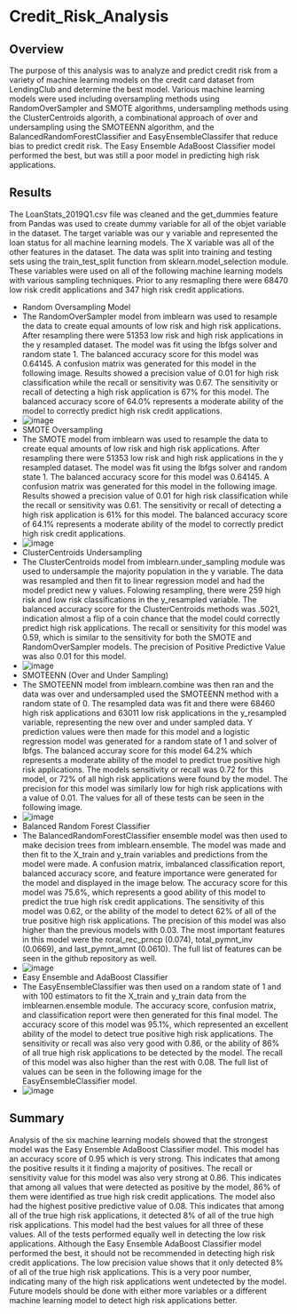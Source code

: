 # Credit_Risk_Analysis

## Overview
The purpose of this analysis was to analyze and predict credit risk from a variety of machine learning models on the credit card dataset from LendingClub and determine the best model.  Various machine learning models were used including oversampling methods using RandomOverSampler and SMOTE algorithms, undersampling methods using the ClusterCentroids algorith, a combinational approach of over and undersampling using the SMOTEENN algorithm, and the BalancedRandomForestClassifier and EasyEnsembleClassifer that reduce bias to predict credit risk.  The Easy Ensemble AdaBoost Classifier model performed the best, but was still a poor model in predicting high risk applications.

## Results
The LoanStats_2019Q1.csv file was cleaned and the get_dummies feature from Pandas was used to create dummy variable for all of the objet variable in the dataset.  The target variable was our y variable and represented the loan status for all machine learning models. The X variable was all of the other features in the dataset.  The data was split into training and testing sets using the train_test_split function from sklearn.model_selection module.  These variables were used on all of the following machine learning models with various sampling techniques.  Prior to any resmapling there were 68470 low risk credit applications and 347 high risk credit applications.
  - Random Oversampling Model
  - The RandomOverSampler model from imblearn was used to resample the data to create equal amounts of low risk and high risk applications.  After resampling there were 51353 low risk and high risk applications in the y resampled dataset.  The model was fit using the lbfgs solver and random state 1.  The balanced accuracy score for this model was 0.64145.  A confusion matrix was generated for this model in the following image.  Results showed a precision value of 0.01 for high risk classification while the recall or sensitivity was 0.67.  The sensitivity or recall of detecting a high risk application is 67% for this model.  The balanced accuracy score of 64.0% represents a moderate ability of the model to correctly predict high risk credit applications.
  - ![image](https://user-images.githubusercontent.com/88444529/147415364-8a9cf52c-ef52-4bb6-b5ba-26fee8c2e5e1.png)
  - SMOTE Oversampling
  - The SMOTE model from imblearn was used to resample the data to create equal amounts of low risk and high risk applications.  After resampling there were 51353 low risk and high risk applications in the y resampled dataset.  The model was fit using the lbfgs solver and random state 1.  The balanced accuracy score for this model was 0.64145.  A confusion matrix was generated for this model in the following image.  Results showed a precision value of 0.01 for high risk classification while the recall or sensitivity was 0.61.  The sensitivity or recall of detecting a high risk application is 61% for this model.  The balanced accuracy score of 64.1% represents a moderate ability of the model to correctly predict high risk credit applications. 
  - ![image](https://user-images.githubusercontent.com/88444529/147415356-bb7b7277-1d46-4239-ae43-a8920b1dee73.png)
  - ClusterCentroids Undersampling
  - The ClusterCentroids model from imblearn.under_sampling module was used to undersample the majority population in the y variable.  The data was resampled and then fit to linear regression model and had the model predict new y values.  Folowing resampling, there were 259 high risk and low risk classifications in the y_resampled variable.  The balanced accuracy score for the ClusterCentroids methods was .5021, indication almost a flip of a coin chance that the model could correctly predict high risk applications.  The recall or sensitivity for this model was 0.59, which is similar to the sensitivity for both the SMOTE and RandomOverSampler models.  The precision of Positive Predictive Value was also 0.01 for this model.  
  - ![image](https://user-images.githubusercontent.com/88444529/147415559-000179ad-6f3e-4f2d-b6ab-3ae877345943.png)
  - SMOTEENN (Over and Under Sampling)
  - The SMOTEENN model from imblearn.combine was then ran and the data was over and undersampled used the SMOTEENN method with a random state of 0.  The resampled data was fit and there were 68460 high risk applications and 63011 low risk applications in the y_resampled variable, representing the new over and under sampled data.  Y prediction values were then made for this model and a logistic regression model was generated for a random state of 1 and solver of lbfgs.  The balanced accuray score for this model 64.2% which represents a moderate ability of the model to predict true positive high risk applications.  The models sensitivity or recall was 0.72 for this model, or 72% of all high risk applications were found by the model.  The precision for this model was similarly low for high risk applications with a value of 0.01.  The values for all of these tests can be seen in the following image.
  - ![image](https://user-images.githubusercontent.com/88444529/147415748-35a8ba81-ca99-461b-88ce-a4639a755dd8.png)
  - Balanced Random Forest Classifier
  - The BalancedRandomForestClassifier ensemble model was then used to make decision trees from imblearn.ensemble.  The model was made and then fit to the X_train and y_train variables and predictions from the model were made.  A confusion matrix, imbalanced classification report, balanced accuracy score, and feature importance were generated for the model and displayed in the image below.  The accuracy score for this model was 75.6%, which represents a good ability of this model to predict the true high risk credit applications.  The sensitivity of this model was 0.62, or the ability of the model to detect 62% of all of the true positive high risk applications.  The precision of this model was also higher than the previous models with 0.03.  The most important features in this model were the roral_rec_prncp (0.074), total_pymnt_inv (0.0669), and last_pymnt_amnt (0.0610).  The full list of features can be seen in the github repository as well.
  - ![image](https://user-images.githubusercontent.com/88444529/147416150-f626397c-970c-4d8e-9989-2a30763519c9.png)
  - Easy Ensemble and AdaBoost Classifier
  - The EasyEnsembleClassifier was then used on a random state of 1 and with 100 estimators to fit the X_train and y_train data from the imblearnen.ensemble module.  The accuracy score, confusion matrix, and classification report were then generated for this final model.  The accuracy score of this model was 95.1%, which represented an excellent ability of the model to detect true positive high risk applications.  The sensitivity or recall was also very good with 0.86, or the ability of 86% of all true high risk applications to be detected by the model.  The recall of this model was also higher than the rest with 0.08.  The full list of values can be seen in the following image for the EasyEnsembleClassifier model.
  - ![image](https://user-images.githubusercontent.com/88444529/147416302-da6b92ba-fca0-44c4-ba14-a63cc103413a.png)

## Summary
Analysis of the six machine learning models showed that the strongest model was the Easy Ensemble AdaBoost Classifier model.  This model has an accuracy score of 0.95 which is very strong.  This indicates that among the positive results it it finding a majority of positives.  The recall or sensitivity value for this model was also very strong at 0.86.  This indicates that among all values that were detected as positive by the model, 86% of them were identified as true high risk credit applications.  The model also had the highest positive predictive value of 0.08.  This indicates that among all of the true high risk applications, it detected 8% of all of the true high risk applications.  This model had the best values for all three of these values.  All of the tests performed equally well in detecting the low risk applications.  Although the Easy Ensemble AdaBoost Classifier model performed the best, it should not be recommended in detecting high risk credit applications.  The low precision value shows that it only detected 8% of all of the true high risk applications.  This is a very poor number, indicating many of the high risk applications went undetected by the model.  Future models should be done with either more variables or a different machine learning model to detect high risk applications better.
